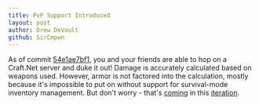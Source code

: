 ```yaml
---
title: PvP Support Introduced
layout: post
author: Drew DeVault
github: SirCmpwn
---
```


As of commit [54e1ae7bf1](https://github.com/SirCmpwn/Craft.Net/commit/54e1ae7bf12aaa089bdec07368e24d82fbf50b95),
you and your friends are able to hop on a Craft.Net server and duke it out! Damage is accurately calculated based
on weapons used. However, armor is not factored into the calculation, mostly because it's impossible to put on
without support for survival-mode inventory management. But don't worry - that's 
[coming](https://github.com/SirCmpwn/Craft.Net/issues/55) in this
[iteration](https://github.com/SirCmpwn/Craft.Net/issues/milestones).